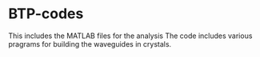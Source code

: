# BTP-codes
This includes the MATLAB files for the analysis
The code includes various pragrams for building the waveguides in crystals. 

